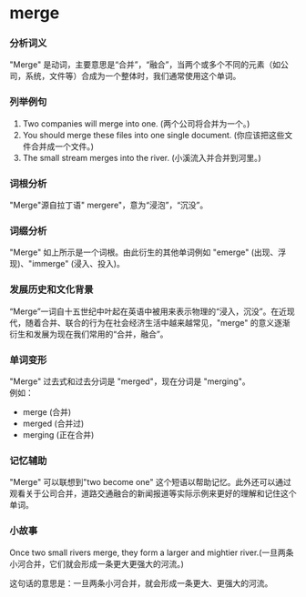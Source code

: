 # merge

### 分析词义

  

"Merge" 是动词，主要意思是“合并”，“融合”，当两个或多个不同的元素（如公司，系统，文件等）合成为一个整体时，我们通常使用这个单词。

  

### 列举例句

  

1.  Two companies will merge into one. (两个公司将合并为一个。)
2.  You should merge these files into one single document. (你应该把这些文件合并成一个文件。)
3.  The small stream merges into the river. (小溪流入并合并到河里。)

  

### 词根分析

  

"Merge"源自拉丁语" mergere"，意为“浸泡”，“沉没”。

  

### 词缀分析

  

"Merge" 如上所示是一个词根。由此衍生的其他单词例如 "emerge" (出现、浮现)、"immerge" (浸入、投入)。

  

### 发展历史和文化背景

  

“Merge”一词自十五世纪中叶起在英语中被用来表示物理的“浸入，沉没”。在近现代，随着合并、联合的行为在社会经济生活中越来越常见，"merge" 的意义逐渐衍生和发展为现在我们常用的“合并，融合”。

  

### 单词变形

  

"Merge" 过去式和过去分词是 "merged"，现在分词是 "merging"。  
例如：

  

*   merge (合并)
*   merged (合并过)
*   merging (正在合并)

  

### 记忆辅助

  

"Merge" 可以联想到"two become one" 这个短语以帮助记忆。此外还可以通过观看关于公司合并，道路交通融合的新闻报道等实际示例来更好的理解和记住这个单词。

  

### 小故事

  

Once two small rivers merge, they form a larger and mightier river.(一旦两条小河合并，它们就会形成一条更大更强大的河流。)

  

这句话的意思是：一旦两条小河合并，就会形成一条更大、更强大的河流。
